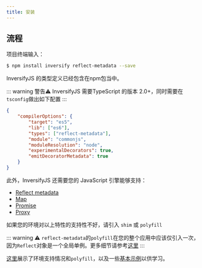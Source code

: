 ```yaml
---
title: 安装
---
```


## 流程

项目终端输入：

```bash
$ npm install inversify reflect-metadata --save
```

InversifyJS 的类型定义已经包含在npm包当中。

::: warning 警告⚠️
InversifyJS 需要TypeScript 的版本 2.0+，同时需要在`tsconfig`做出如下配置
:::

```json
{
    "compilerOptions": {
        "target": "es5",
        "lib": ["es6"],
        "types": ["reflect-metadata"],
        "module": "commonjs",
        "moduleResolution": "node",
        "experimentalDecorators": true,
        "emitDecoratorMetadata": true
    }
}
```

此外，InversifyJS 还需要您的 JavaScript 引擎能够支持：

- [Reflect metadata](https://rbuckton.github.io/reflect-metadata/)
- [Map](https://developer.mozilla.org/zh-CN/docs/Web/JavaScript/Reference/Global_Objects/Map)
- [Promise](https://developer.mozilla.org/zh-CN/docs/Web/JavaScript/Reference/Global_Objects/Promise) 
- [Proxy](https://developer.mozilla.org/zh-CN/docs/Web/JavaScript/Reference/Global_Objects/Proxy)

如果您的环境对以上特性的支持性不好，请引入 `shim` 或 `polyfill`

::: warning ⚠️
`reflect-metadata`的`polyfill`在您的整个应用中应该仅引入一次，因为`Reflect`对象是一个全局单例。更多细节请参考[这里](https://github.com/inversify/InversifyJS/issues/262#issuecomment-227593844)
:::

[这里](https://github.com/inversify/InversifyJS/blob/master/wiki/environment.md)展示了环境支持情况和`polyfill`，以及一些[基本示例](https://github.com/inversify/inversify-basic-example)以供学习。
